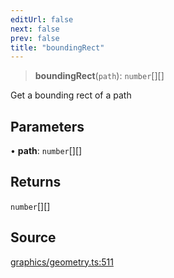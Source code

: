 ```yaml
---
editUrl: false
next: false
prev: false
title: "boundingRect"
---
```


> **boundingRect**(`path`): `number`[][]

Get a bounding rect of a path

## Parameters

• **path**: `number`[][]

## Returns

`number`[][]

## Source

[graphics/geometry.ts:511](https://github.com/dgmjs/dgmjs/blob/main/packages/core/src/graphics/geometry.ts#L511)

